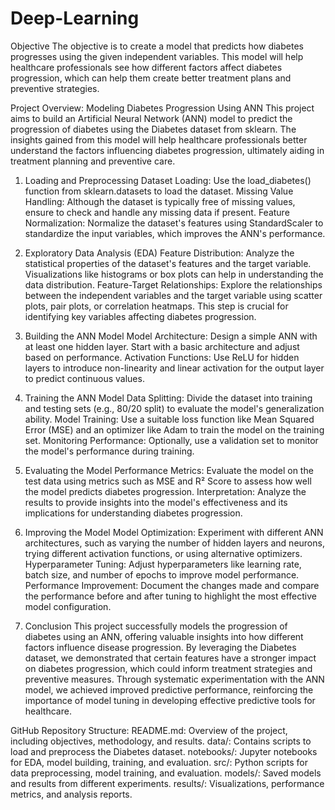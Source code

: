 # Deep-Learning

Objective
The objective is to create a model that predicts how diabetes progresses using the given independent variables. This model will help healthcare professionals see how different factors affect diabetes progression, which can help them create better treatment plans and preventive strategies.

Project Overview: Modeling Diabetes Progression Using ANN
This project aims to build an Artificial Neural Network (ANN) model to predict the progression of diabetes using the Diabetes dataset from sklearn. The insights gained from this model will help healthcare professionals better understand the factors influencing diabetes progression, ultimately aiding in treatment planning and preventive care.

1. Loading and Preprocessing
Dataset Loading: Use the load_diabetes() function from sklearn.datasets to load the dataset. Missing Value Handling: Although the dataset is typically free of missing values, ensure to check and handle any missing data if present. Feature Normalization: Normalize the dataset's features using StandardScaler to standardize the input variables, which improves the ANN's performance.

2. Exploratory Data Analysis (EDA)
Feature Distribution: Analyze the statistical properties of the dataset's features and the target variable. Visualizations like histograms or box plots can help in understanding the data distribution. Feature-Target Relationships: Explore the relationships between the independent variables and the target variable using scatter plots, pair plots, or correlation heatmaps. This step is crucial for identifying key variables affecting diabetes progression.

3. Building the ANN Model
Model Architecture: Design a simple ANN with at least one hidden layer. Start with a basic architecture and adjust based on performance. Activation Functions: Use ReLU for hidden layers to introduce non-linearity and linear activation for the output layer to predict continuous values.

4. Training the ANN Model
Data Splitting: Divide the dataset into training and testing sets (e.g., 80/20 split) to evaluate the model's generalization ability. Model Training: Use a suitable loss function like Mean Squared Error (MSE) and an optimizer like Adam to train the model on the training set. Monitoring Performance: Optionally, use a validation set to monitor the model's performance during training.

5. Evaluating the Model
Performance Metrics: Evaluate the model on the test data using metrics such as MSE and R² Score to assess how well the model predicts diabetes progression. Interpretation: Analyze the results to provide insights into the model's effectiveness and its implications for understanding diabetes progression.

6. Improving the Model
Model Optimization: Experiment with different ANN architectures, such as varying the number of hidden layers and neurons, trying different activation functions, or using alternative optimizers. Hyperparameter Tuning: Adjust hyperparameters like learning rate, batch size, and number of epochs to improve model performance. Performance Improvement: Document the changes made and compare the performance before and after tuning to highlight the most effective model configuration.

7. Conclusion
This project successfully models the progression of diabetes using an ANN, offering valuable insights into how different factors influence disease progression. By leveraging the Diabetes dataset, we demonstrated that certain features have a stronger impact on diabetes progression, which could inform treatment strategies and preventive measures. Through systematic experimentation with the ANN model, we achieved improved predictive performance, reinforcing the importance of model tuning in developing effective predictive tools for healthcare.

GitHub Repository Structure:
README.md: Overview of the project, including objectives, methodology, and results. data/: Contains scripts to load and preprocess the Diabetes dataset. notebooks/: Jupyter notebooks for EDA, model building, training, and evaluation. src/: Python scripts for data preprocessing, model training, and evaluation. models/: Saved models and results from different experiments. results/: Visualizations, performance metrics, and analysis reports.
